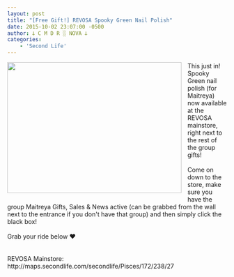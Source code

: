 ```yaml
---
layout: post
title: "[Free Gift!] REVOSA Spooky Green Nail Polish"
date: 2015-10-02 23:07:00 -0500
author: 𐕣 C M D R ░ NOVA 𐕣
categories:
    - 'Second Life'
---
```


<div style="clear: both; text-align: center;">
<a href="http://4.bp.blogspot.com/-BPb-_j-Q8iE/Vg8NhPLdoxI/AAAAAAAAASg/tSGMo4De8o4/s1600/spookygreenad.png" style="clear: left; float: left; margin-bottom: 1em; margin-right: 1em;"><img border="0" height="300" src="http://4.bp.blogspot.com/-BPb-_j-Q8iE/Vg8NhPLdoxI/AAAAAAAAASg/tSGMo4De8o4/s400/spookygreenad.png" width="400" /></a></div>
This just in! Spooky Green nail polish (for Maitreya) now available at the REVOSA mainstore, right next to the rest of the group gifts!<br />
<br />
Come on down to the store, make sure you have the group Maitreya Gifts, Sales &amp; News active (can be grabbed from the wall next to the entrance if you don't have that group) and then simply click the black box!<br />
<br />
Grab your ride below ♥<br />
<br />
<br />
REVOSA Mainstore: http://maps.secondlife.com/secondlife/Pisces/172/238/27